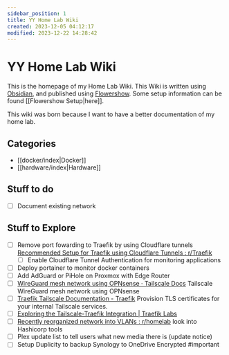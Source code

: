 ```yaml
---
sidebar_position: 1
title: YY Home Lab Wiki
created: 2023-12-05 04:12:17
modified: 2023-12-22 14:28:42
---
```

# YY Home Lab Wiki

This is the homepage of my Home Lab Wiki.
This Wiki is written using [Obsidian](https://obsidian.md/), and published using [Flowershow](https://flowershow.app/). Some setup information can be found [[Flowershow Setup|here]].

This wiki was born because I want to have a better documentation of my home lab.

## Categories

- [[docker/index|Docker]]
- [[hardware/index|Hardware]]

## Stuff to do

- [ ] Document existing network

## Stuff to Explore

- [ ] Remove port fowarding to Traefik by using Cloudflare tunnels
      [Recommended Setup for Traefik using Cloudflare Tunnels : r/Traefik](https://www.reddit.com/r/Traefik/comments/13fjlsk/recommended_setup_for_traefik_using_cloudflare/)
 	- [ ] Enable Cloudflare Tunnel Authentication for monitoring applications
- [ ] Deploy portainer to monitor docker containers
- [ ] Add AdGuard or PiHole on Proxmox with Edge Router
- [ ] [WireGuard mesh network using OPNsense · Tailscale Docs](https://tailscale.com/kb/1097/install-opnsense) Tailscale WireGuard mesh network using OPNsense
- [ ] [Traefik Tailscale Documentation - Traefik](https://doc.traefik.io/traefik/master/https/tailscale/) Provision TLS certificates for your internal Tailscale services.
- [ ] [Exploring the Tailscale-Traefik Integration | Traefik Labs](https://traefik.io/blog/exploring-the-tailscale-traefik-proxy-integration/)
- [ ] [Recently reorganized network into VLANs : r/homelab](https://www.reddit.com/r/homelab/comments/lrq4py/comment/gonfcqo/?utm_source=share&utm_medium=web2x&context=3) look into Hashicorp tools
- [ ] Plex update list to tell users what new media there is (update notice)
- [ ] Setup Duplicity to backup Synology to OneDrive Encrypted #important
